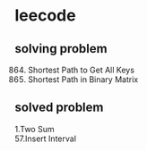 # leecode    

## solving problem      
864. Shortest Path to Get All Keys    
1091. Shortest Path in Binary Matrix    

## solved problem    
1.Two Sum    
57.Insert Interval    
